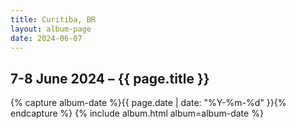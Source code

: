 ```yaml
---
title: Curitiba, BR
layout: album-page
date: 2024-06-07
---
```

## 7-8 June 2024 – {{ page.title }}
{% capture album-date %}{{ page.date | date: "%Y-%m-%d" }}{% endcapture %}
{% include album.html album=album-date %}